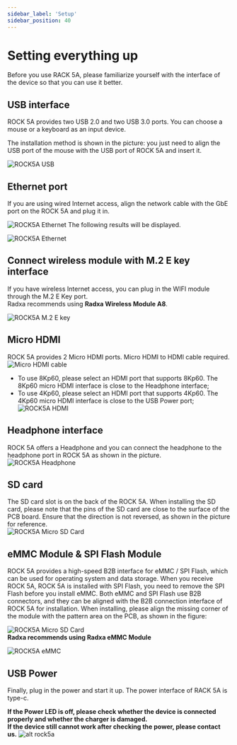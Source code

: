 ```yaml
---
sidebar_label: 'Setup'
sidebar_position: 40
---
```


# Setting everything up

Before you use RACK 5A, please familiarize yourself with the interface of the device so that you can use it better.

## USB interface
ROCK 5A provides two USB 2.0 and two USB 3.0 ports. You can choose a mouse or a keyboard as an input device.  

The installation method is shown in the picture: you just need to align the USB port of the mouse with the USB port of ROCK 5A and insert it.

![ROCK5A USB](/img/rock5a/rock5a_usb.webp)

## Ethernet port 
If you are using wired Internet access, align the network cable with the GbE port on the ROCK 5A and plug it in.

![ROCK5A Ethernet](/img/rock5a/rock5a_ethernet_01.webp)
The following results will be displayed.

![ROCK5A Ethernet](/img/rock5a/rock5a_ethernet_02.webp)

## Connect wireless module with M.2 E key interface
If you have wireless Internet access, you can plug in the WIFI module through the M.2 E Key port.  
Radxa recommends using **Radxa Wireless Module A8**.

![ROCK5A M.2 E key](/img/rock5a/rock5a_m2.webp)

## Micro HDMI
ROCK 5A provides 2 Micro HDMI ports.
Micro HDMI to HDMI cable required.
![Micro HDMI cable](/img/accessories/micro-hdmi-cable-01.webp)
- To use 8Kp60, please select an HDMI port that supports 8Kp60. The 8Kp60 micro HDMI interface is close to the Headphone interface;
- To use 4Kp60, please select an HDMI port that supports 4Kp60. The 4Kp60 micro HDMI interface is close to the USB Power port;  
![ROCK5A HDMI](/img/rock5a/rock5a_hdmi.webp)

## Headphone interface 
ROCK 5A offers a Headphone and you can connect the headphone to the headphone port in ROCK 5A as shown in the picture.
![ROCK5A Headphone](/img/rock5a/rock5a_headphone.webp)

## SD card  
The SD card slot is on the back of the ROCK 5A. When installing the SD card, please note that the pins of the SD card are close to the surface of the PCB board. Ensure that the direction is not reversed, as shown in the picture for reference.  
![ROCK5A Micro SD Card](/img/rock5a/rock5_sd.webp)

## eMMC Module & SPI Flash Module

ROCK 5A provides a high-speed B2B interface for eMMC / SPI Flash, which can be used for operating system and data storage. When you receive ROCK 5A, ROCK 5A is installed with SPI Flash, you need to remove the SPI Flash before you install eMMC. Both eMMC and SPI Flash use B2B connectors, and they can be aligned with the B2B connection interface of ROCK 5A for installation. When installing, please align the missing corner of the module with the pattern area on the PCB, as shown in the figure:

![ROCK5A Micro SD Card](/img/rock5a/rock5a-use-emmc.webp)  
**Radxa recommends using Radxa eMMC Module**  

![ROCK5A eMMC](/img/rock5a/rock5a_emmc.webp)  


## USB Power
Finally, plug in the power and start it up. The power interface of RACK 5A is type-c.  

**If the Power LED is off, please check whether the device is connected properly and whether the charger is damaged.**  
**If the device still cannot work after checking the power, please contact us.**
![alt rock5a](/img/rock5a/rock5a_power.webp)











